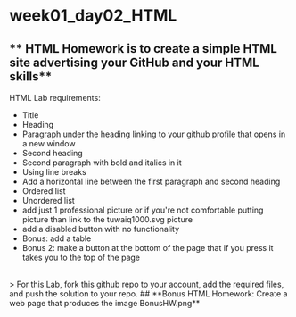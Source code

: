 # week01_day02_HTML



## ** HTML Homework is to create a simple HTML site advertising your GitHub and your HTML skills**
HTML Lab requirements:
- Title
- Heading
- Paragraph under the heading linking to your github profile that opens in a new window
- Second heading
- Second paragraph with bold and italics in it
- Using line breaks
- Add a horizontal line between the first paragraph and second heading
- Ordered list
- Unordered list
- add just 1 professional picture or if you're not comfortable putting picture than link to the tuwaiq1000.svg picture
- add a disabled button with no functionality
- Bonus: add a table
- Bonus 2: make a button at the bottom of the page that if you press it takes you to the top of the page

<br>
> For this Lab, fork this github repo to your account, add the required files, and push the solution to your repo.
## **Bonus HTML Homework: Create a web page that produces the image BonusHW.png**


